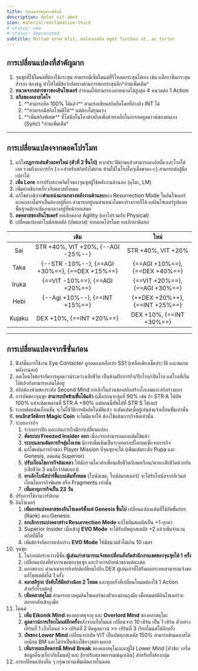 ```yaml
---
title: อัพเดทสำคัญของซีซั่นนี้
description: dolor sit amet
icon: material/exclamation-thick
# status: new
# status: deprecated
subtitle: Nullam urna elit, malesuada eget finibus ut, ac tortor
---
```


## การเปลี่ยนแปลงที่สำคัญมาก

<!-- Note: Link -->
1. จุนซุยที่ใช้ไมนด์ที่ต้องใช้กระสุน สามารถมีเซ็ตไมนด์ที่รีโหลดกระสุนได้เอง เช่น แม็กกาซีนกระสุนสำรอง ซองธนู ทำให้ไม่มีข้อจำกัดทางด้านการพกกระสุนอีก^อ่านเพิ่มเติม^
1. **หนวดจากสสารขาวของอินไซเดอร์** กำหนดให้สามารถงอกหนวดได้สูงสุด 4 หนวดต่อ 1 Action
1. **สกิลของคลาสโคโจ**
    1. ^^สามารถฮีล 100% ได้แล้ว^^ สามารถเขียนสกิลฮีลโดยที่อ้างอิง INT ได้
    1. ^^สามารถมีสกิลโจมตีได้^^ แต่ต้องไม่รุนแรง
    <!-- Note: Link -->
    1. ^^เพิ่มสกิลพิเศษ^^ ที่ไม่นับในโควต้าสกิลเพื่อช่วยเหลือในการลดคูลดาวน์ของตนเอง (Sync) ^อ่านเพิ่มเติม^

---

## การเปลี่ยนแปลงจากดอคโปรโมท

1. แก้ไข**กฎการเล่นตัวละครใหม่ (ตัวที่ 2 ขึ้นไป)** หากประวัติผ่านแล้วสามารถลงอัลบั้ม และโรลได้เลย รวมถึงลงภารกิจ {==สำหรับสกิลยังไม่ผ่าน ห้ามใช้ในโรลใดๆเด็ดขาด==} สามารถต่อสู้มือเปล่าได้
1. **เพิ่ม Lore** การปรับสภาพจิตใจของจุนซุยผู้ใช้พลังงานด้านลบ (คุโมะ, LM)
1. เพิ่มคำอธิบายเกี่ยวกับคลาสทั้งหมด
1. แก้ไขคำอธิบาย**ตำแหน่งแกนกลางพลังงานด้านลบ**ของ Resurrection Mode ในอินไซเดอร์ แกนกลางไม่จำเป็นต้องอยู่ที่อก สามารถอยู่บนตำแหน่งใดของร่างกายก็ได้ แต่อินไซเดอร์รูปแบบพื้นฐานมักจะมีแกนกลางอยู่ที่หน้าอกเสมอ
1. **ลดคลาสของอินไซเดอร์** ยกเลิกคลาส Agility (เอาไปรวมกับ Physical)
1. เปลี่ยนแปลงค่าโบนัสสเตตัส (บัพคลาส) จากดอคโปรโมท ยกเลิกค่าติดลบ

|        |              เดิม             |         ใหม่        |
|:------:|:----------------------------:|:------------------:|
|   Sai  | STR +40%, VIT +20%, {--AGI -25%--} | STR +40%, VIT +20% |
|  Taka  | {--STR -10%--}, {==AGI +30%==}, {==DEX +15%==} | {==AGI +10%==}, {==DEX +40%==} |
|  Iruka |      {==VIT -10%==}, {==AGI +20%==}      | {==VIT +20%==}, {==AGI +30%==} |
|  Hebi  |      {--Agi +10%--}, {==INT +15%==}      | {++DEX +20%++}, {==INT +25%==} |
| Kujaku |      DEX +10%, {==INT +20%==}      | DEX +10%, {==INT +30%==} |

---

## การเปลี่ยนแปลงจากซีซั่นก่อน

1. ฟังก์ชั่นการใช้งาน Eye Contacter ถูกลดลงเหลือเท่า SS1 (เหลือเพียงเช็คประวัติ และสแกนพลังงานลบ)
1. ลดเงื่อนไขข้อจำกัดการคูลดาวน์ระหว่างเสียชีวิต เป็นห้ามปักภารกิจ/ปักโรล/เปิดโรล แต่โรลที่เริ่มไปแล้วยังสามารถเล่นได้อยู่
1. สกิลต้องห้ามของระดับ Second Mind ยกเลิกในส่วนของสกิลสร้างโกเลมและสกิลร่างแยก
1. การบัพของจุนซุย **สามารถบัพข้ามขั้นได้แล้ว** (เมื่อก่อนจะสุดที่ 90% เช่น ถ้า STR A ได้บัพ 100% แต่จะติดเพดานที่ STR A +90% แต่ตอนนี้บัพไปที่ STR S ได้เลย)
1. ระบบตัดแต้มเลื่อนขั้น จะไม่ใช้วิธีการตัดอัตโนมัติแล้ว จะตัดแต้มเมื่อผู้เล่นส่งแจ้งเลื่อนขั้นเท่านั้น
1. **ยกเลิกสวัสดิการ Magic Coin** จะไม่มีแจกให้ ต้องใช้แต้มภารกิจซื้อเท่านั้น
1. ระบบภารกิจ
    1. ระบบการปัก และเล่นภารกิจมีการเปลี่ยนแปลง
    1. **ตัดระบบ Freezed Insider ออก** เนื่องจากสามารถดองแต้มได้แล้ว
    1. **ระบบแลกแต้มภารกิจสุ่มไอเทม** มีการเพิ่มเติมเป็นระบบดรอปไอเทมเมื่อจบภารกิจ
    1. แก้ไขแต้มภารกิจของ Player Mission ที่จุนซุยจะได้ (เพิ่มแต้มระดับ Pupa และ Genesis, ลดแต้ม Superior)
    1. **ปรับเงื่อนไขภารกิจล้มเหลว** ให้นับรวมโควต้าเพื่อนเสียชีวิตกับพลเรือน/พาหะเสียชีวิตด้วยกัน (เสียชีวิต 3 คนถือว่าล้มเหลว)
    1. **ยกเลิกโบนัสปาร์ตี้แบบเดิมทั้งหมด** (โบนัสเขต, โบนัสมาสเตอร์) จะได้รับโบนัสจากอีเว้นท์ เงื่อนไขภารกิจพิเศษ หรือ Fragments เท่านั้น
    1. **เพิ่มอายุภารกิจเป็น 23 วัน**
1. ปรับการใช้งานวาร์ปเกต
1. อินไซเดอร์
    1. **เพิ่มการแบ่งคลาสของอินไซเดอร์ตั้งแต่ Genesis ขึ้นไป** เปลี่ยนแปลงแต้มที่ใช้อัพขั้นย่อย (Rank) ของ Genesis
    1. **ยกเลิกการแบ่งคลาสร่าง Resurrection Mode** แก้ไขบัพสเตตัสเป็น +1 ทุกค่า
    1. Superior Insider เมื่อเข้าสู่ **EVO Mode** จะได้รับบัพทุกสเตตัส +2 แล้วเพิ่มจำนวนสกิลที่มีได้
    1. เพิ่มข้อจำกัดการแปลงร่าง **EVO Mode** ให้มีขนาดตัวไม่เกิน 10 เมตร
1. จุนซุย
    1. ในรอยต่อระหว่างซีซั่น **ผู้เล่นเก่าสามารถแจ้งขอเปลี่ยนสังกัดสำนักงานเขตของจุนซุยได้ 1 ครั้ง**
    1. เปลี่ยนแปลงที่ทำการเขตของจุนซุย และกิจการบังหน้าของแต่ละเขต
    1. คลาสทากะ ค่าดาเมจการยิงปกติเปลี่ยนไปอิง DEX ผู้เล่นเก่าที่ได้รับผลกระทบสามารถแจ้งขอแก้ไขสเตตัสได้ 1 ครั้ง
    1. **คลาสอิรุกะ บังคับให้มีอย่างน้อย 2 โหมด** และทุกครั้งที่เปลี่ยนโหมดต้องใช้ 1 Action สำหรับโรลต่อสู้
    1. **เพิ่มคลาสคุโมะ** สามารถควบคุมอินไซเดอร์ของตัวเองผ่านถุงมือ เมื่อหมดสติอินไซเดอร์จะสลายกลับเข้าถุงมือ
1. ไมนด์
    1. **เพิ่ม Eikonik Mind** ของคลาสคุจากุ และ **Overlord Mind** ของคลาสคุโมะ
    1. **คูลดาวน์การเรียกไมนด์อีกครั้ง**หลังจากเก็บไมนด์ เปลี่ยนจาก 10 เทิร์น เป็น 1 เทิร์น ตัวอย่าง
        เทิร์นที่ 1 เก็บไมนด์ >> เทิร์นที่ 2 ติดคูลดาวน์ >> เทิร์นที่ 3 เรียกไมนด์ได้อีกครั้ง
    1. **บัพของ Lower Mind** เปลี่ยนจากบัพ VIT เป็นบัพทุกสเตตัส 150% สามารถข้ามคลาสได้เหมือน BM และไม่จำเป็นต้องใช้อาวุธตรงคลาส
    <!-- Note: Link -->
    1. **เพิ่มรายละเอียดกรณี Mind Break** ของคลาสคุโมะและผู้ใช้ Lower Mind [หัวข้อ: เกร็ดข้อมูลอื่นๆเกี่ยวกับไมนด์] และ [ยาปรับสภาพอารมณ์ฉุกเฉิน] สำหรับทั้งสองกลุ่ม
1. การเปลี่ยนแปลงอื่น ๆ กรุณาอ่านเพิ่มเติมภายในดอค
